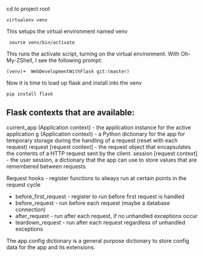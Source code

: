 cd to project root


    virtualenv venv

This setups the virtual environment named venv

     source venv/bin/activate

This runs the activate script, turning on the virtual environment. With Oh-My-ZShell, I see the following prompt:

    (venv)➜  WebDevelopmentWithFlask git:(master)

Now it is time to load up flask and install into the venv

    pip install flask


## Flask contexts that are available: ##

current_app (Application context) - the application instance for the active application
g (Application context) - a Python dictionary for the app for temporary storage during the handling of a request (reset with each request)
request [request context] - the request object that encapsulates the contents of a HTTP request sent by the client.
session [request context] - the user session, a dictionary that the app can use to store values that are remembered between requests.

Request hooks - register functions to always run at certain points in the request cycle

- before_first_request - register to run before first request is handled
- before_request - run before each request (maybe a database connection)
- after_request - run after each request, if no unhandled exceptions occur
- teardown_request - run after each request regardless of unhandled exceptions

The app.config dictionary is a general purpose dictionary to store config data for the app and its extensions.
